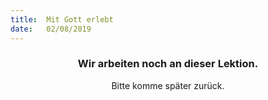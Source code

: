 ```yaml
---
title:  Mit Gott erlebt
date:   02/08/2019
---
```


### <center>Wir arbeiten noch an dieser Lektion.</center>
<center>Bitte komme später zurück.</center>